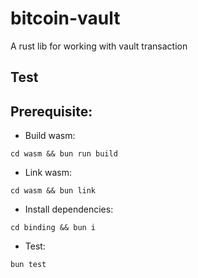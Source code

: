 # bitcoin-vault

A rust lib for working with vault transaction

## Test

## Prerequisite:

- Build wasm:

```
cd wasm && bun run build
```

- Link wasm:

```
cd wasm && bun link
```

- Install dependencies:

```
cd binding && bun i
```

- Test:

```
bun test
```
